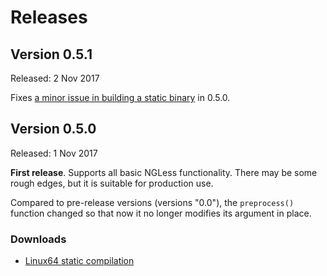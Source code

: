 # Releases

## Version 0.5.1

Released: 2 Nov 2017

Fixes [a minor issue in building a static
binary](https://github.com/luispedro/ngless/commit/e2320073e9cdc9a47ee045a4dea91ba952375c5b)
in 0.5.0.

## Version 0.5.0

Released: 1 Nov 2017

**First release**. Supports all basic NGLess functionality. There may be some
rough edges, but it is suitable for production use.

Compared to pre-release versions (versions "0.0"), the `preprocess()` function
changed so that now it no longer modifies its argument in place.

### Downloads

- [Linux64 static compilation](http://ngless.embl.de/releases/ngless-0.5.0-Linux64)

